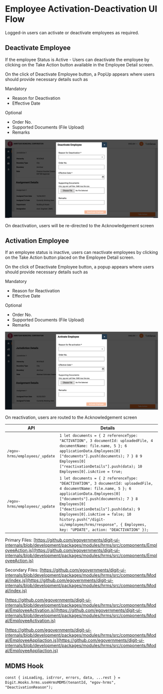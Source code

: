# Employee Activation-Deactivation UI Flow

Logged-in users can activate or deactivate employees as required.

## **Deactivate Employee**

If the employee Status is Active - Users can deactivate the employee by clicking on the Take Action button available in the Employee Detail screen.

On the click of Deactivate Employee button, a PopUp appears where users should provide necessary details such as

Mandatory

* Reason for Deactivation
* Effective Date

Optional

* Order No.
* Supported Documents (File Upload)
* Remarks

![](<../../../.gitbook/assets/image (145).png>)

On deactivation, users will be re-directed to the Acknowledgement screen

## **Activation Employee**

If an employee status is inactive, users can reactivate employees by clicking on the Take Action button placed on the Employee Detail screen.

On the click of Deactivate Employee button, a popup appears where users should provide necessary details such as

Mandatory

* Reason for Reactivation
* Effective Date

Optional

* Order No.
* Supported Documents (File Upload)
* Remarks

![](<../../../.gitbook/assets/image (140) (1).png>)

On reactivation, users are routed to the Acknowledgement screen

| API                            | Details                                                                                                                                                                                                                                                                                                                                                                           |
| ------------------------------ | --------------------------------------------------------------------------------------------------------------------------------------------------------------------------------------------------------------------------------------------------------------------------------------------------------------------------------------------------------------------------------- |
| `/egov-hrms/employees/_update` | `1 let documents = { 2 referenceType: "ACTIVATION", 3 documentId: uploadedFile, 4 documentName: file.name, 5 }; 6 applicationData.Employees[0]["documents"].push(documents); 7 } 8 9 Employees[0]["reactivationDetails"].push(data); 10 Employees[0].isActive = true;`                                                                                                            |
| `/egov-hrms/employees/_update` | `1 let documents = { 2 referenceType: "DEACTIVATION", 3 documentId: uploadedFile, 4 documentName: file.name, 5 }; 6 applicationData.Employees[0]["documents"].push(documents); 7 } 8 Employees[0]["deactivationDetails"].push(data); 9 Employees[0].isActive = false; 10 history.push("/digit-ui/employee/hrms/response", { Employees, key: "UPDATE", action: "DEACTIVATION" });` |

Primary Files: [https://github.com/egovernments/digit-ui-internals/blob/development/packages/modules/hrms/src/components/EmployeeAction.js](https://github.com/egovernments/digit-ui-internals/blob/development/packages/modules/hrms/src/components/EmployeeAction.js)

Secondary Files: [https://github.com/egovernments/digit-ui-internals/blob/development/packages/modules/hrms/src/components/Modal/index.js](https://github.com/egovernments/digit-ui-internals/blob/development/packages/modules/hrms/src/components/Modal/index.js)

[https://github.com/egovernments/digit-ui-internals/blob/development/packages/modules/hrms/src/components/Modal/EmployeeActivation.js](https://github.com/egovernments/digit-ui-internals/blob/development/packages/modules/hrms/src/components/Modal/EmployeeActivation.js)

[https://github.com/egovernments/digit-ui-internals/blob/development/packages/modules/hrms/src/components/Modal/EmployeeAppliaction.js](https://github.com/egovernments/digit-ui-internals/blob/development/packages/modules/hrms/src/components/Modal/EmployeeAppliaction.js)

## MDMS Hook

```
const { isLoading, isError, errors, data, ...rest } = Digit.Hooks.hrms.useHrmsMDMS(tenantId, "egov-hrms", "DeactivationReason");
```
